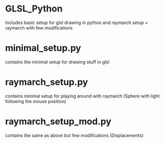 # GLSL_Python

Includes basic setup for glsl drawing in python
and raymarch setup + raymarch with few modifications

# minimal_setup.py 
contains the minimal setup for drawing stuff in glsl

# raymarch_setup.py 
contains minimal setup for playing around with raymarch (Sphere with light following the mouse position)

# raymarch_setup_mod.py 
contains the same as above but few modifications (Displacements)
